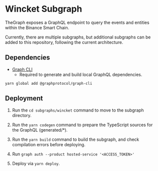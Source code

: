 # Wincket Subgraph

TheGraph exposes a GraphQL endpoint to query the events and entities within the Binance Smart Chain.

Currently, there are multiple subgraphs, but additional subgraphs can be added to this repository, following the current architecture.

## Dependencies

- [Graph CLI](https://github.com/graphprotocol/graph-cli)
    - Required to generate and build local GraphQL dependencies.

```shell
yarn global add @graphprotocol/graph-cli
```

## Deployment

1. Run the `cd subgraphs/wincket` command to move to the subgraph directory.

2. Run the `yarn codegen` command to prepare the TypeScript sources for the GraphQL (generated/*).

3. Run the `yarn build` command to build the subgraph, and check compilation errors before deploying.

4. Run `graph auth --product hosted-service '<ACCESS_TOKEN>'`

5. Deploy via `yarn deploy`.

